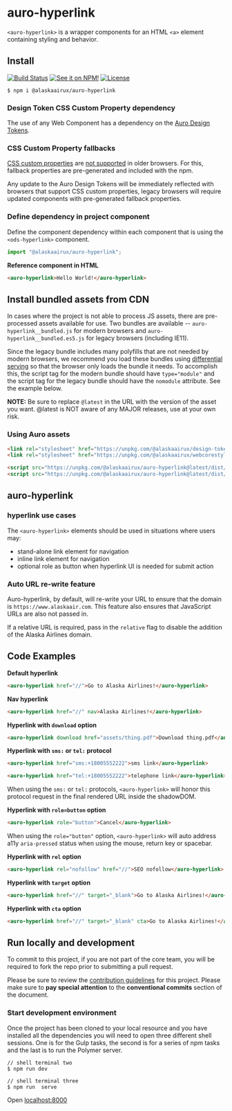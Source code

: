 # auro-hyperlink

`<auro-hyperlink>` is a wrapper components for an HTML `<a>` element containing styling and behavior.

## Install

[![Build Status](https://img.shields.io/travis/AlaskaAirlines/auro-hyperlink.svg?branch=master&style=for-the-badge)](https://travis-ci.org/github/AlaskaAirlines/auro-hyperlink)
[![See it on NPM!](https://img.shields.io/npm/v/@alaskaairux/auro-hyperlink.svg?style=for-the-badge&color=orange)](https://www.npmjs.com/package/@alaskaairux/auro-hyperlink)
[![License](https://img.shields.io/npm/l/@alaskaairux/auro-hyperlink.svg?color=blue&style=for-the-badge)](https://www.apache.org/licenses/LICENSE-2.0)

```shell
$ npm i @alaskaairux/auro-hyperlink
```

### Design Token CSS Custom Property dependency

The use of any Web Component has a dependency on the [Auro Design Tokens](https://auro.alaskaair.com/getting-started/developers/design-tokens).

### CSS Custom Property fallbacks

[CSS custom properties](https://developer.mozilla.org/en-US/docs/Web/CSS/Using_CSS_custom_properties) are [not supported](https://auro.alaskaair.com/support/custom-properties) in older browsers. For this, fallback properties are pre-generated and included with the npm.

Any update to the Auro Design Tokens will be immediately reflected with browsers that support CSS custom properties, legacy browsers will require updated components with pre-generated fallback properties.

### Define dependency in project component

Define the component dependency within each component that is using the `<ods-hyperlink>` component.

```javascript
import "@alaskaairux/auro-hyperlink";
```

**Reference component in HTML**

```html
<auro-hyperlink>Hello World!</auro-hyperlink>
```

## Install bundled assets from CDN

In cases where the project is not able to process JS assets, there are pre-processed assets available for use. Two bundles are available -- `auro-hyperlink__bundled.js` for modern browsers and `auro-hyperlink__bundled.es5.js` for legacy browsers (including IE11).

Since the legacy bundle includes many polyfills that are not needed by modern browsers, we recommend you load these bundles using [differential serving](https://philipwalton.com/articles/deploying-es2015-code-in-production-today/) so that the browser only loads the bundle it needs. To accomplish this, the script tag for the modern bundle should have `type="module"` and the script tag for the legacy bundle should have the `nomodule` attribute. See the example below.

**NOTE:** Be sure to replace `@latest` in the URL with the version of the asset you want. @latest is NOT aware of any MAJOR releases, use at your own risk.

### Using Auro assets

```html
<link rel="stylesheet" href="https://unpkg.com/@alaskaairux/design-tokens@latest/dist/tokens/CSSCustomProperties.css" />
<link rel="stylesheet" href="https://unpkg.com/@alaskaairux/webcorestylesheets@latest/dist/bundled/essentials.css" />

<script src="https://unpkg.com/@alaskaairux/auro-hyperlink@latest/dist/auro-hyperlink__bundled.js" type="module"></script>
<script src="https://unpkg.com/@alaskaairux/auro-hyperlink@latest/dist/auro-hyperlink__bundled.es5.js" nomodule></script>
```

## auro-hyperlink

### hyperlink use cases

The `<auro-hyperlink>` elements should be used in situations where users may:

* stand-alone link element for navigation
* inline link element for navigation
* optional role as button when hyperlink UI is needed for submit action

### Auto URL re-write feature

Auro-hyperlink, by default, will re-write your URL to ensure that the domain is `https://www.alaskaair.com`. This feature also ensures that JavaScript URLs are also not passed in.

If a relative URL is required, pass in the `relative` flag to disable the addition of the Alaska Airlines domain.

## Code Examples

**Default hyperlink**

```html
<auro-hyperlink href="//">Go to Alaska Airlines!</auro-hyperlink>
```

**Nav hyperlink**

```html
<auro-hyperlink href="//" nav>Alaska Airlines!</auro-hyperlink>
```

**Hyperlink with `download` option**

```html
<auro-hyperlink download href="assets/thing.pdf">Download thing.pdf</auro-hyperlink>
```

**Hyperlink with `sms:` or `tel:` protocol**

```html
<auro-hyperlink href="sms:+18005552222">sms link</auro-hyperlink>

<auro-hyperlink href="tel:+18005552222">telephone link</auro-hyperlink>
```

When using the `sms:` or `tel:` protocols, `<auro-hyperlink>` will honor this protocol request in the final rendered URL inside the shadowDOM.

**Hyperlink with `role=button` option**

```html
<auro-hyperlink role="button">Cancel</auro-hyperlink>
```

When using the `role="button"` option, `<auro-hyperlink>` will auto address a11y `aria-pressed` status when using the mouse, return key or spacebar.

**Hyperlink with `rel` option**

```html
<auro-hyperlink rel="nofollow" href="//">SEO nofollow</auro-hyperlink>
```

**Hyperlink with `target` option**

```html
<auro-hyperlink href="//" target="_blank">Go to Alaska Airlines!</auro-hyperlink>
```

**Hyperlink with `cta` option**

```html
<auro-hyperlink href="//" target="_blank" cta>Go to Alaska Airlines!</auro-hyperlink>
```

## Run locally and development

To commit to this project, if you are not part of the core team, you will be required to fork the repo prior to submitting a pull request.

Please be sure to review the [contribution guidelines](https://auro.alaskaair.com/getting-started/developers/contributing) for this project. Please make sure to **pay special attention** to the **conventional commits** section of the document.

### Start development environment

Once the project has been cloned to your local resource and you have installed all the dependencies you will need to open three different shell sessions. One is for the Gulp tasks, the second is for a series of npm tasks and the last is to run the Polymer server.

```shell
// shell terminal two
$ npm run dev

// shell terminal three
$ npm run  serve
```

Open [localhost:8000](http://localhost:8000/)
